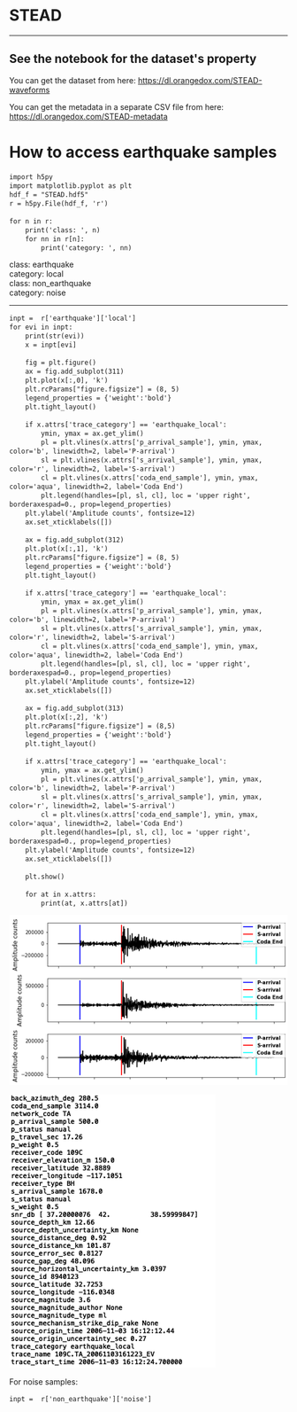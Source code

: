 #  STEAD                                                                                                                                                             
------------------------------------------------------
See the notebook for the dataset's property                                                                                  
------------------------------------------------------
               
You can get the dataset from here: 
https://dl.orangedox.com/STEAD-waveforms

You can get the metadata in a separate CSV file from here: 
https://dl.orangedox.com/STEAD-metadata

  

# How to access earthquake samples

    import h5py
    import matplotlib.pyplot as plt
    hdf_f = "STEAD.hdf5"
    r = h5py.File(hdf_f, 'r')

    for n in r:
        print('class: ', n)
        for nn in r[n]:
            print('category: ', nn)

class:  earthquake  
category:  local   
class:  non_earthquake   
category:  noise   

----------

    inpt =  r['earthquake']['local']
    for evi in inpt:
        print(str(evi))
        x = inpt[evi]

        fig = plt.figure()
        ax = fig.add_subplot(311)         
        plt.plot(x[:,0], 'k')
        plt.rcParams["figure.figsize"] = (8, 5)
        legend_properties = {'weight':'bold'}    
        plt.tight_layout()

        if x.attrs['trace_category'] == 'earthquake_local':    
            ymin, ymax = ax.get_ylim()
            pl = plt.vlines(x.attrs['p_arrival_sample'], ymin, ymax, color='b', linewidth=2, label='P-arrival')
            sl = plt.vlines(x.attrs['s_arrival_sample'], ymin, ymax, color='r', linewidth=2, label='S-arrival')
            cl = plt.vlines(x.attrs['coda_end_sample'], ymin, ymax, color='aqua', linewidth=2, label='Coda End')
            plt.legend(handles=[pl, sl, cl], loc = 'upper right', borderaxespad=0., prop=legend_properties)        
        plt.ylabel('Amplitude counts', fontsize=12) 
        ax.set_xticklabels([])

        ax = fig.add_subplot(312)         
        plt.plot(x[:,1], 'k')
        plt.rcParams["figure.figsize"] = (8, 5)
        legend_properties = {'weight':'bold'}    
        plt.tight_layout()

        if x.attrs['trace_category'] == 'earthquake_local':    
            ymin, ymax = ax.get_ylim()
            pl = plt.vlines(x.attrs['p_arrival_sample'], ymin, ymax, color='b', linewidth=2, label='P-arrival')
            sl = plt.vlines(x.attrs['s_arrival_sample'], ymin, ymax, color='r', linewidth=2, label='S-arrival')
            cl = plt.vlines(x.attrs['coda_end_sample'], ymin, ymax, color='aqua', linewidth=2, label='Coda End')
            plt.legend(handles=[pl, sl, cl], loc = 'upper right', borderaxespad=0., prop=legend_properties)        
        plt.ylabel('Amplitude counts', fontsize=12) 
        ax.set_xticklabels([])

        ax = fig.add_subplot(313)         
        plt.plot(x[:,2], 'k')
        plt.rcParams["figure.figsize"] = (8,5)
        legend_properties = {'weight':'bold'}    
        plt.tight_layout()

        if x.attrs['trace_category'] == 'earthquake_local':    
            ymin, ymax = ax.get_ylim()
            pl = plt.vlines(x.attrs['p_arrival_sample'], ymin, ymax, color='b', linewidth=2, label='P-arrival')
            sl = plt.vlines(x.attrs['s_arrival_sample'], ymin, ymax, color='r', linewidth=2, label='S-arrival')
            cl = plt.vlines(x.attrs['coda_end_sample'], ymin, ymax, color='aqua', linewidth=2, label='Coda End')
            plt.legend(handles=[pl, sl, cl], loc = 'upper right', borderaxespad=0., prop=legend_properties)        
        plt.ylabel('Amplitude counts', fontsize=12) 
        ax.set_xticklabels([])

        plt.show() 

        for at in x.attrs:
            print(at, x.attrs[at])    

![event](eventSample.png)

![event](eventSample2.png)


For noise samples:

    inpt =  r['non_earthquake']['noise'] 
 
